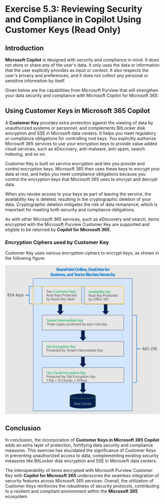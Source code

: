 # Exercise 5.3: Reviewing Security and Compliance in Copilot Using Customer Keys (Read Only)

## Introduction

**Microsoft Copilot** is designed with security and compliance in mind. It does not store or share any of the user's data. It only uses the data or information that the user explicitly provides as input or context. It also respects the user's privacy and preferences, and it does not collect any personal or sensitive information by itself.

Given below are the capabilities from Microsoft Purview that will strengthen your data security and compliance with Microsoft Copilot for Microsoft 365:

## Using Customer Keys in Microsoft 365 Copilot

A **Customer Key** provides extra protection against the viewing of data by unauthorized systems or personnel, and complements BitLocker disk encryption and SSE in Microsoft data centers. It helps you meet regulatory or compliance obligations for controlling root keys. You explicitly authorize Microsoft 365 services to use your encryption keys to provide value added cloud services, such as eDiscovery, anti-malware, anti-spam, search indexing, and so on.

Customer Key is built on service encryption and lets you provide and control encryption keys. Microsoft 365 then uses these keys to encrypt your data at rest, and helps you meet compliance obligations because you control the encryption keys that Microsoft 365 uses to encrypt and decrypt data.

When you revoke access to your keys as part of leaving the service, the availability key is deleted, resulting in the cryptographic deletion of your data. Cryptographic deletion mitigates the risk of data remanence, which is important for meeting both security and compliance obligations.

As with other Microsoft 365 services, such as eDiscovery and search, items encrypted with the Microsoft Purview Customer Key are supported and eligible to be returned by **Copilot for Microsoft 365**.

### Encryption Ciphers used by Customer Key

Customer Key uses various encryption ciphers to encrypt keys, as shown in the following figure:

![](./media/customer-key-encryption.png)

## Conclusion

In conclusion, the incorporation of **Customer Keys in Microsoft 365 Copilot** adds an extra layer of protection, fortifying data security and compliance measures. This exercise has elucidated the significance of Customer Keys in preventing unauthorized access to data, complementing existing security measures like BitLocker disk encryption and SSE in Microsoft data centers.

The interoperability of items encrypted with Microsoft Purview Customer Key with **Copilot for Microsoft 365** underscores the seamless integration of security features across Microsoft 365 services. Overall, the utilization of Customer Keys reinforces the robustness of security protocols, contributing to a resilient and compliant environment within the **Microsoft 365** ecosystem.
